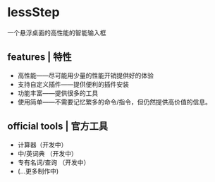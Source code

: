 # lessStep
一个悬浮桌面的高性能的智能输入框

## features | 特性
- 高性能——尽可能用少量的性能开销提供好的体验
- 支持自定义插件——提供便利的插件安装
- 功能丰富——提供很多的工具
- 使用简单——不需要记忆繁多的命令/指令，但仍然提供高价值的信息。

## official tools | 官方工具
- 计算器（开发中）
- 中/英词典 （开发中）
- 专有名词/查询 （开发中）
- (...更多制作中)
